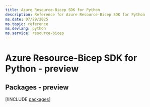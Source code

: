 ```yaml
---
title: Azure Resource-Bicep SDK for Python
description: Reference for Azure Resource-Bicep SDK for Python
ms.date: 07/29/2025
ms.topic: reference
ms.devlang: python
ms.service: resource-bicep
---
```

# Azure Resource-Bicep SDK for Python - preview
## Packages - preview
[!INCLUDE [packages](resource-bicep-index.md)]